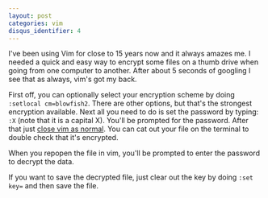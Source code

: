 ```yaml
---
layout: post
categories: vim
disqus_identifier: 4
---
```


I've been using Vim for close to 15 years now and it always amazes me.  I needed a quick and easy way to encrypt some files on a thumb drive when going from one computer to another.  After about 5 seconds of googling I see that as always, vim's got my back.

First off, you can optionally select your encryption scheme by doing `:setlocal cm=blowfish2`.  There are other options, but that's the strongest encryption available.  Next all you need to do is set the password by typing:  `:X` (note that it is a capital X).  You'll be prompted for the password.  After that just [close vim as normal](https://stackoverflow.blog/2017/05/23/stack-overflow-helping-one-million-developers-exit-vim/).  You can cat out your file on the terminal to double check that it's encrypted.

When you repopen the file in vim, you'll be prompted to enter the password to decrypt the data.

If you want to save the decrypted file, just clear out the key by doing `:set key=` and then save the file.

